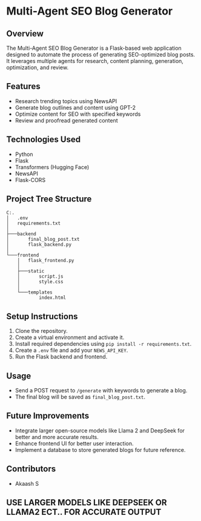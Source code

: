 # Multi-Agent SEO Blog Generator

## Overview

The Multi-Agent SEO Blog Generator is a Flask-based web application designed to automate the process of generating SEO-optimized blog posts. It leverages multiple agents for research, content planning, generation, optimization, and review.

## Features

- Research trending topics using NewsAPI
- Generate blog outlines and content using GPT-2
- Optimize content for SEO with specified keywords
- Review and proofread generated content

## Technologies Used

- Python
- Flask
- Transformers (Hugging Face)
- NewsAPI
- Flask-CORS

## Project Tree Structure

```
C:.
│   .env
│   requirements.txt
│
├───backend
│       final_blog_post.txt
│       flask_backend.py
│
└───frontend
    │   flask_frontend.py
    │
    ├───static
    │       script.js
    │       style.css
    │
    └───templates
            index.html
```

## Setup Instructions

1. Clone the repository.
2. Create a virtual environment and activate it.
3. Install required dependencies using `pip install -r requirements.txt`.
4. Create a `.env` file and add your `NEWS_API_KEY`.
5. Run the Flask backend and frontend.

## Usage

- Send a POST request to `/generate` with keywords to generate a blog.
- The final blog will be saved as `final_blog_post.txt`.

## Future Improvements

- Integrate larger open-source models like Llama 2 and DeepSeek for better and more accurate results.
- Enhance frontend UI for better user interaction.
- Implement a database to store generated blogs for future reference.

## Contributors

- Akaash S



## USE LARGER MODELS LIKE DEEPSEEK OR LLAMA2 ECT.. FOR ACCURATE OUTPUT
